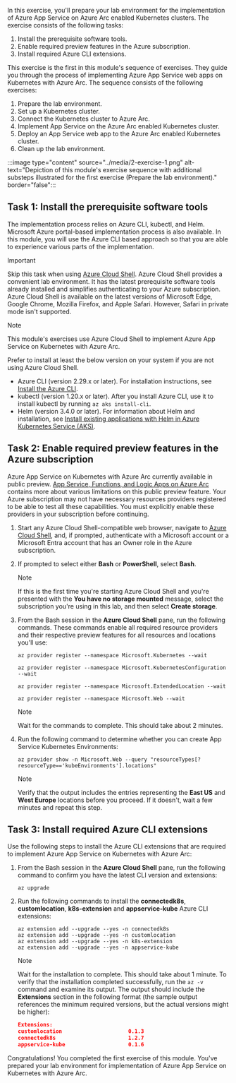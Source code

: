 In this exercise, you'll prepare your lab environment for the implementation of Azure App Service on Azure Arc enabled Kubernetes clusters. The exercise consists of the following tasks:

1. Install the prerequisite software tools.
1. Enable required preview features in the Azure subscription.
1. Install required Azure CLI extensions.

This exercise is the first in this module's sequence of exercises. They guide you through the process of implementing Azure App Service web apps on Kubernetes with Azure Arc. The sequence consists of the following exercises:

1. Prepare the lab environment.
1. Set up a Kubernetes cluster.
1. Connect the Kubernetes cluster to Azure Arc.
1. Implement App Service on the Azure Arc enabled Kubernetes cluster.
1. Deploy an App Service web app to the Azure Arc enabled Kubernetes cluster.
1. Clean up the lab environment.

:::image type="content" source="../media/2-exercise-1.png" alt-text="Depiction of this module's exercise sequence with additional substeps illustrated for the first exercise (Prepare the lab environment)." border="false":::

## Task 1: Install the prerequisite software tools

The implementation process relies on Azure CLI, kubectl, and Helm. Microsoft Azure portal-based implementation process is also available. In this module, you will use the Azure CLI based approach so that you are able to experience various parts of the implementation.

> [!IMPORTANT]
> Skip this task when using [Azure Cloud Shell](https://shell.azure.com). Azure Cloud Shell provides a convenient lab environment. It has the latest prerequisite software tools already installed and simplifies authenticating to your Azure subscription. Azure Cloud Shell is available on the latest versions of Microsoft Edge, Google Chrome, Mozilla Firefox, and Apple Safari. However, Safari in private mode isn't supported.

> [!NOTE]
> This module's exercises use Azure Cloud Shell to implement Azure App Service on Kubernetes with Azure Arc.

Prefer to install at least the below version on your system if you are not using Azure Cloud Shell.

- Azure CLI (version 2.29.x or later). For installation instructions, see [Install the Azure CLI](/cli/azure/install-azure-cli).
- kubectl (version 1.20.x or later). After you install Azure CLI, use it to install kubectl by running `az aks install-cli`.
- Helm (version 3.4.0 or later). For information about Helm and installation, see [Install existing applications with Helm in Azure Kubernetes Service (AKS)](/azure/aks/kubernetes-helm).

## Task 2: Enable required preview features in the Azure subscription

Azure App Service on Kubernetes with Azure Arc currently available in public preview. [App Service, Functions, and Logic Apps on Azure Arc](/azure/app-service/overview-arc-integration#public-preview-limitations) contains more about various limitations on this public preview feature. Your Azure subscription may not have necessary resources providers registered to be able to test all these capabilities. You must explicitly enable these providers in your subscription before continuing.

1. Start any Azure Cloud Shell-compatible web browser, navigate to [Azure Cloud Shell](https://shell.azure.com), and, if prompted, authenticate with a Microsoft account or a Microsoft Entra account that has an Owner role in the Azure subscription.
1. If prompted to select either **Bash** or **PowerShell**, select **Bash**.

    > [!NOTE]
    > If this is the first time you're starting Azure Cloud Shell and you're presented with the **You have no storage mounted** message, select the subscription you're using in this lab, and then select **Create storage**.

1. From the Bash session in the **Azure Cloud Shell** pane, run the following commands. These commands enable all required resource providers and their respective preview features for all resources and locations you'll use:

    ```azurecli-interactive
    az provider register --namespace Microsoft.Kubernetes --wait
    
    az provider register --namespace Microsoft.KubernetesConfiguration --wait

    az provider register --namespace Microsoft.ExtendedLocation --wait

    az provider register --namespace Microsoft.Web --wait

    ```

    > [!NOTE]
    > Wait for the commands to complete. This should take about 2 minutes.

1. Run the following command to determine whether you can create App Service Kubernetes Environments:

    ```azurecli-interactive
    az provider show -n Microsoft.Web --query "resourceTypes[?resourceType=='kubeEnvironments'].locations"
    ```

    > [!NOTE]
    > Verify that the output includes the entries representing the **East US** and **West Europe** locations before you proceed. If it doesn't, wait a few minutes and repeat this step.

## Task 3: Install required Azure CLI extensions

Use the following steps to install the Azure CLI extensions that are required to implement Azure App Service on Kubernetes with Azure Arc:

1. From the Bash session in the **Azure Cloud Shell** pane, run the following command to confirm you have the latest CLI version and extensions:

    ```azurecli-interactive
    az upgrade
    ```

1. Run the following commands to install the **connectedk8s**, **customlocation**, **k8s-extension** and **appservice-kube** Azure CLI extensions:

    ```azurecli-interactive
    az extension add --upgrade --yes -n connectedk8s
    az extension add --upgrade --yes -n customlocation
    az extension add --upgrade --yes -n k8s-extension
    az extension add --upgrade --yes -n appservice-kube
    ```

    > [!NOTE]
    > Wait for the installation to complete. This should take about 1 minute. To verify that the installation completed successfully, run the `az -v` command and examine its output. The output should include the **Extensions** section in the following format (the sample output references the minimum required versions, but the actual versions might be higher):    
    >```json
    >Extensions:
    >customlocation                     0.1.3
    >connectedk8s                       1.2.7
    >appservice-kube                    0.1.6
    >```

Congratulations! You completed the first exercise of this module. You've prepared your lab environment for implementation of Azure App Service on Kubernetes with Azure Arc.
